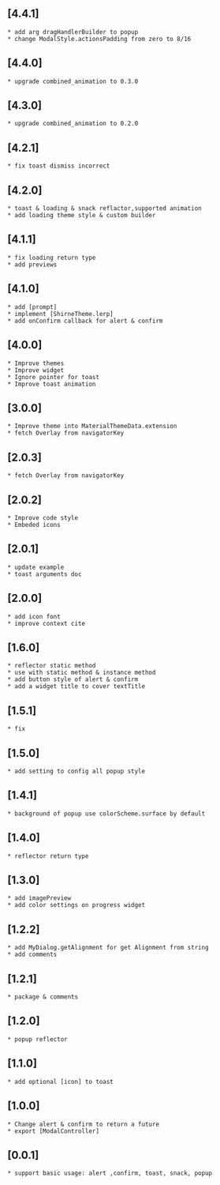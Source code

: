 ## [4.4.1]
    * add arg dragHandlerBuilder to popup
    * change ModalStyle.actionsPadding from zero to 8/16

## [4.4.0]
    * upgrade combined_animation to 0.3.0

## [4.3.0]
    * upgrade combined_animation to 0.2.0

## [4.2.1]
    * fix toast dismiss incorrect

## [4.2.0]
    * toast & loading & snack reflactor,supported animation
    * add loading theme style & custom builder

## [4.1.1]
    * fix loading return type
    * add previews

## [4.1.0]
    * add [prompt]
    * implement [ShirneTheme.lerp]
    * add onConfirm callback for alert & confirm

## [4.0.0]
    * Improve themes
    * Improve widget
    * Ignore pointer for toast
    * Improve toast animation

## [3.0.0]
    * Improve theme into MaterialThemeData.extension
    * fetch Overlay from navigatorKey

## [2.0.3]
    * fetch Overlay from navigatorKey

## [2.0.2]
    * Improve code style
    * Embeded icons
## [2.0.1]
    * update example
    * toast arguments doc

## [2.0.0]
    * add icon font
    * improve context cite

## [1.6.0]
    * reflector static method
    * use with static method & instance method
    * add button style of alert & confirm
    * add a widget title to cover textTitle

## [1.5.1]
    * fix

## [1.5.0]
    * add setting to config all popup style

## [1.4.1]
    * background of popup use colorScheme.surface by default

## [1.4.0]
    * reflector return type

## [1.3.0]
    * add imagePreview
    * add color settings on progress widget

## [1.2.2]
    * add MyDialog.getAlignment for get Alignment from string
    * add comments

## [1.2.1]
    * package & comments

## [1.2.0]
    * popup reflector

## [1.1.0]
    * add optional [icon] to toast

## [1.0.0]
    * Change alert & confirm to return a future 
    * export [ModalController]

## [0.0.1]
    * support basic usage: alert ,confirm, toast, snack, popup